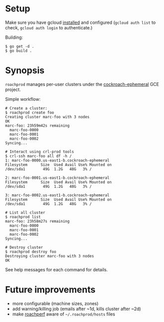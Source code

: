 # Setup

Make sure you have gcloud [installed](https://cloud.google.com/sdk/downloads) and configured (`gcloud auth list` to check, `gcloud auth login` to authenticate.)

Building:
```
$ go get -d .
$ go build .
```

# Synopsis

`roachprod` manages per-user clusters under the [cockroach-ephemeral](https://console.cloud.google.com/home/dashboard?project=cockroach-ephemeral) GCE project.

Simple workflow:
```
# Create a cluster:
$ roachprod create foo
Creating cluster marc-foo with 3 nodes
OK
marc-foo: 23h59m42s remaining
  marc-foo-0000
  marc-foo-0001
  marc-foo-0002
Syncing...

# Interact using crl-prod tools
$ crl-ssh marc-foo all df -h /
1: marc-foo-0000.us-east1-b.cockroach-ephemeral
Filesystem      Size  Used Avail Use% Mounted on
/dev/sda1        49G  1.2G   48G   3% /

2: marc-foo-0001.us-east1-b.cockroach-ephemeral
Filesystem      Size  Used Avail Use% Mounted on
/dev/sda1        49G  1.2G   48G   3% /

3: marc-foo-0002.us-east1-b.cockroach-ephemeral
Filesystem      Size  Used Avail Use% Mounted on
/dev/sda1        49G  1.2G   48G   3% /

# List all cluster
$ roachprod list
marc-foo: 23h58m27s remaining
  marc-foo-0000
  marc-foo-0001
  marc-foo-0002
Syncing...

# Destroy cluster
$ roachprod destroy foo
Destroying cluster marc-foo with 3 nodes
OK
```

See help messages for each command for details.

# Future improvements

* more configurable (machine sizes, zones)
* add warning/killing job (emails after ~1d, kills cluster after ~2d)
* make [roachperf](https://github.com/cockroachdb/roachperf) aware of `~/.roachprod/hosts` files
